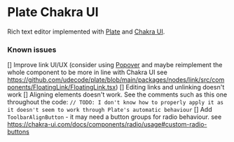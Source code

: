 # Plate Chakra UI

Rich text editor implemented with [Plate](https://plate.udecode.io/) and [Chakra UI](https://chakra-ui.com/).

### Known issues

[] Improve link UI/UX (consider using [Popover](https://chakra-ui.com/docs/components/popover) and maybe reimplement the whole component to be more in line with Chakra UI see https://github.com/udecode/plate/blob/main/packages/nodes/link/src/components/FloatingLink/FloatingLink.tsx)
[] Editing links and unlinking doesn't work
[] Aligning elements doesn't work. See the comments such as this one throughout the code:
`// TODO: I don't know how to properly apply it as it doesn't seem to work through Plate's automatic behaviour`
[] Add `ToolbarAlignButton` - it may need a button groups for radio behaviour. see https://chakra-ui.com/docs/components/radio/usage#custom-radio-buttons
